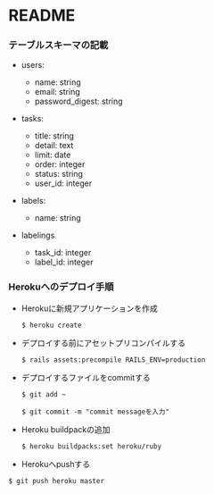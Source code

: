 # README

### テーブルスキーマの記載

- users:  
  - name: string  
  - email: string
  - password_digest: string

- tasks:  
  - title: string  
  - detail: text
  - limit: date
  - order: integer  
  - status: string  
  - user_id: integer     

- labels:
  - name: string  

- labelings
  - task_id: integer  
  - label_id: integer

### Herokuへのデプロイ手順

- Herokuに新規アプリケーションを作成

    `$ heroku create`

- デプロイする前にアセットプリコンパイルする

    `$ rails assets:precompile RAILS_ENV=production`

- デプロイするファイルをcommitする

  `$ git add ~ `

  `$ git commit -m "commit messageを入力"`

- Heroku buildpackの追加

  `$ heroku buildpacks:set heroku/ruby`
  
 - Herokuへpushする

  `$ git push heroku master`

